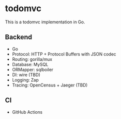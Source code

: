 # todomvc

This is a todomvc implementation in Go.

## Backend

- Go
- Protocol: HTTP + Protocol Buffers with JSON codec
- Routing: gorilla/mux
- Database: MySQL
- ORMapper: sqlboiler
- DI: wire (TBD)
- Logging: Zap
- Tracing: OpenCensus + Jaeger (TBD)

## CI

- GitHub Actions
